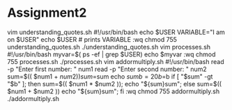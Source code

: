 # Assignment2
vim understanding_quotes.sh
#!/usr/bin/bash
echo $USER
VARIABLE="I am on $USER"
echo $USER # prints VARIABLE
:wq
chmod 755 understanding_quotes.sh
./understanding_quotes.sh
vim processes.sh
#!/usr/bin/bash
myvar=$( ps -ef | grep $USER)
echo $myvar
:wq
chmod 755 processes.sh
./processes.sh
vim addormultiply.sh
#!/usr/bin/bash
read -p "Enter first number: " num1
read -p "Enter second number: " num2
sum=$(( $num1 + $num2 ))
sum=$sum
echo $sum
b=20
b=$b
  if [ "$sum" -gt "$b" ];
then
   sum=$(( $num1 * $num2 ));
echo "${sum}sum";
  else
   sum=$(( $num1 + $num2 ))
echo "${sum}sum";
  fi
  :wq
chmod 755 addormultiply.sh
./addormultiply.sh
